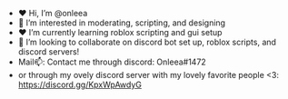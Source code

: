 - ❤ Hi, I’m @onleea
- 💖 I’m interested in moderating, scripting, and designing
- ❤ I’m currently learning roblox scripting and gui setup
- 💞️ I’m looking to collaborate on discord bot set up, roblox scripts, and discord servers!
- Mail📫: Contact me through discord: Onleea#1472
- or through my ovely discord server with my lovely favorite people <3: https://discord.gg/KpxWpAwdyG

<!---
onleea/onleea is a ✨ special ✨ repository because its `README.md` (this file) appears on your GitHub profile.
You can click the Preview link to take a look at your changes.
--->
